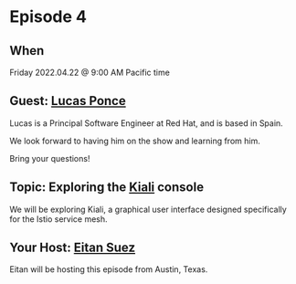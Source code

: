 # Episode 4

## When

Friday 2022.04.22 @ 9:00 AM Pacific time

## Guest: [Lucas Ponce](https://www.linkedin.com/in/lucas-ponce-385533/)

Lucas is a Principal Software Engineer at Red Hat, and is based in Spain.

We look forward to having him on the show and learning from him.

Bring your questions!

## Topic:  Exploring the [Kiali](https://kiali.io/) console

We will be exploring Kiali, a graphical user interface designed specifically for the Istio service mesh.

## Your Host: [Eitan Suez](https://www.linkedin.com/in/eitan-suez-2336b26/)

Eitan will be hosting this episode from Austin, Texas.
